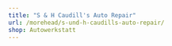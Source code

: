 ```yaml
---
title: "S & H Caudill's Auto Repair"
url: /morehead/s-und-h-caudills-auto-repair/
shop: Autowerkstatt
---
```

